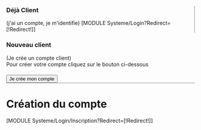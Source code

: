 <div class="row-fluid clearfix" style="border-bottom:1px dotted;">
        <div class="span6" style="border-right:1px dotted;">
                <h3 >Déjà Client</h3><span class="petittexte"> (j'ai un compte, je m'identifie)</span>
                [MODULE Systeme/Login?Redirect=[!Redirect!]]
        </div>
        <div class="span6">
                <h3 >Nouveau client</h3><span class="petittexte">(Je crée un compte client)</span>
                <div class="textecreation">Pour créer votre compte cliquez sur le bouton ci-dessous</div>
                <div class="control-group" style="margin-top:20px;">
                    <input name="C_Creation "type="submit" class="button btn-red Connexion" value="Je crée mon compte" onclick="$('#NewClient').css('display','block');" />
                </div>
        </div>
</div>

<div [IF [!I_Inscription!]=]style="display:none;"[/IF] id="NewClient">
    <h1>Création du compte </h1>
    [MODULE Systeme/Login/Inscription?Redirect=[!Redirect!]]
</div>
